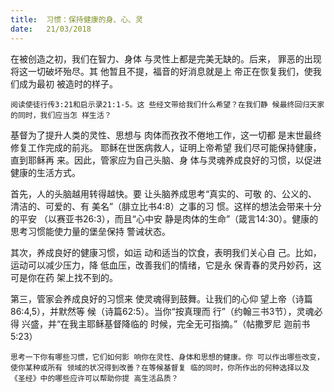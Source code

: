 ```yaml
---
title:  习惯：保持健康的身、心、灵
date:   21/03/2018
---
```


在被创造之初，我们在智力、身体
与灵性上都是完美无缺的。后来，
罪恶的出现将这一切破坏殆尽。其
他暂且不提，福音的好消息就是上
帝正在恢复我们，使我们成为最初
被造时的样子。

`阅读使徒行传3:21和启示录21:1-5。这
些经文带给我们什么希望？在我们静
候最终回归天家的同时，我们应当怎
样生活？`

基督为了提升人类的灵性、思想与
肉体而孜孜不倦地工作，这一切都
是末世最终修复工作完成的前兆。
耶稣在世医病救人，证明上帝希望
我们尽可能保持健康，直到耶稣再
来。因此，管家应为自己头脑、身
体与灵魂养成良好的习惯，以促进
健康的生活方式。

首先，人的头脑越用转得越快。要
让头脑养成思考“真实的、可敬
的、公义的、清洁的、可爱的、有
美名”（腓立比书4:8）之事的习
惯。这样的想法会带来十分的平安
（以赛亚书26:3），而且“心中安
静是肉体的生命”（箴言14:30）。健康的思考习惯能使力量的堡垒保持
警诫状态。

其次，养成良好的健康习惯，如运
动和适当的饮食，表明我们关心自
己。比如，运动可以减少压力，降
低血压，改善我们的情绪，它是永
保青春的灵丹妙药，这可是你在药
架上找不到的。

第三，管家会养成良好的习惯来
使灵魂得到鼓舞。让我们的心仰
望上帝（诗篇86:4,5），并默然等
候（诗篇62:5）。当你“按真理而
行”（约翰三书3节），灵魂必得
兴盛，并“在我主耶稣基督降临的
时候，完全无可指摘。”（帖撒罗尼
迦前书5:23）

`思考一下你有哪些习惯，它们如何影
响你在灵性、身体和思想的健康。你
可以作出哪些改变，使你某种或所有
领域的状况得到改善？在等候基督复
临的同时，你所作出的何种选择以及
《圣经》中的哪些应许可以帮助你提
高生活品质？`
